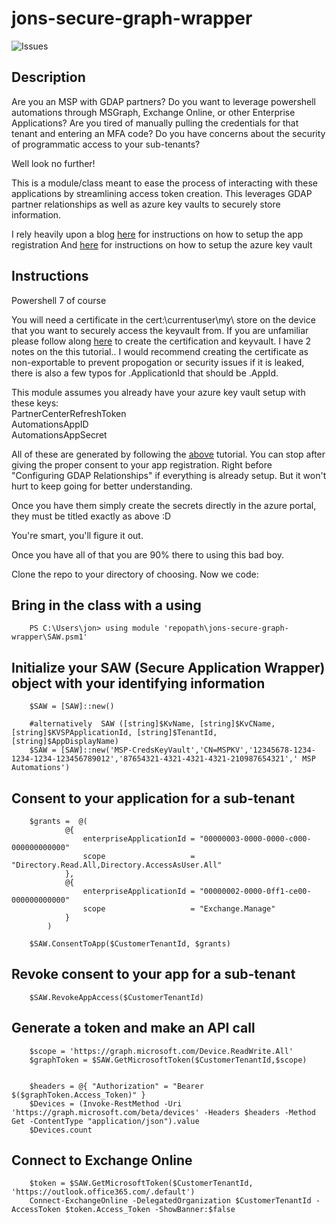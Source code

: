 # jons-secure-graph-wrapper

![Issues](https://img.shields.io/github/issues/jonc3tech/jons-secure-graph-wrapper)


## Description
Are you an MSP with GDAP partners? Do you want to leverage powershell automations through MSGraph, Exchange Online, or other Enterprise Applications? Are you tired of manually pulling the credentials for that tenant and entering an MFA code? Do you have concerns about the security of programmatic access to your sub-tenants?

Well look no further!

This is a module/class meant to ease the process of interacting with these applications by streamlining access token creation. This leverages GDAP partner relationships as well as azure key vaults to securely store information.  

I rely heavily upon a blog [here](https://tminus365.com/my-automations-break-with-gdap-the-fix/) for instructions on how to setup the app registration
And [here](https://www.gavsto.com/msp-powershell-for-beginners-part-2-securely-store-credentials-passwords-api-keys-and-secrets/) for instructions on how to setup the azure key vault

## Instructions
Powershell 7 of course 

You will  need a certificate in the cert:\currentuser\my\ store on the device that you want to securely access the keyvault from. If you are unfamiliar please follow along [here](https://www.gavsto.com/msp-powershell-for-beginners-part-2-securely-store-credentials-passwords-api-keys-and-secrets/) to create the certification and keyvault. I have 2 notes on the this tutorial.. I would recommend creating the certificate as non-exportable to prevent propogation or security issues if it is leaked, there is also a few typos for .ApplicationId that should be .AppId.

This module assumes you already have your azure key vault setup with these keys:                                                        
    PartnerCenterRefreshToken                                                                                                         
    AutomationsAppID                                                                                                                                  
    AutomationsAppSecret                                                                                                                      

All of these are generated by following the [above](https://tminus365.com/my-automations-break-with-gdap-the-fix/) tutorial. You can stop after giving the proper consent to your app registration. Right before "Configuring GDAP Relationships" if everything is already setup. But it won't hurt to keep going for better understanding.

Once you have them simply create the secrets directly in the azure portal, they must be titled exactly as above :D


You're smart, you'll figure it out.

Once you have all of that you are 90% there to using this bad boy.

Clone the repo to your directory of choosing. Now we code:

## Bring in the class with a using
```
    PS C:\Users\jon> using module 'repopath\jons-secure-graph-wrapper\SAW.psm1'   
```
## Initialize your SAW (Secure Application Wrapper) object with your identifying information
```
    $SAW = [SAW]::new()

    #alternatively  SAW ([string]$KvName, [string]$KvCName, [string]$KVSPApplicationId, [string]$TenantId, [string]$AppDisplayName)
    $SAW = [SAW]::new('MSP-CredsKeyVault','CN=MSPKV','12345678-1234-1234-1234-123456789012','87654321-4321-4321-4321-210987654321',' MSP Automations')
```

## Consent to your application for a sub-tenant
```
    $grants =  @(
            @{
                enterpriseApplicationId = "00000003-0000-0000-c000-000000000000"
                scope                   = "Directory.Read.All,Directory.AccessAsUser.All"
            },
            @{
                enterpriseApplicationId = "00000002-0000-0ff1-ce00-000000000000"
                scope                   = "Exchange.Manage"
            }
        )

    $SAW.ConsentToApp($CustomerTenantId, $grants)
```

## Revoke consent to your app for a sub-tenant
```
    $SAW.RevokeAppAccess($CustomerTenantId)
```

## Generate a token and make an API call
```
    $scope = 'https://graph.microsoft.com/Device.ReadWrite.All'
    $graphToken = $SAW.GetMicrosoftToken($CustomerTenantId,$scope)


    $headers = @{ "Authorization" = "Bearer $($graphToken.Access_Token)" }
    $Devices = (Invoke-RestMethod -Uri 'https://graph.microsoft.com/beta/devices' -Headers $headers -Method Get -ContentType "application/json").value
    $Devices.count
```


## Connect to Exchange Online
```
    $token = $SAW.GetMicrosoftToken($CustomerTenantId, 'https://outlook.office365.com/.default')
    Connect-ExchangeOnline -DelegatedOrganization $CustomerTenantId -AccessToken $token.Access_Token -ShowBanner:$false
```


